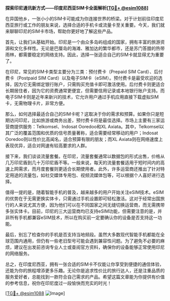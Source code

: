 **探索印尼通讯新方式——印度尼西亚SIM卡全面解析[[TG💪+ @esim1088](https://t.me/s/esim1088)]**

在异国他乡，一张小小的SIM卡可能成为你连接世界的桥梁。对于计划前往印度尼西亚旅行或工作的朋友来说，选择合适的手机卡或流量卡至关重要。今天，我们就来聊聊印尼的SIM卡市场，帮助你更好地了解这些产品。

首先，让我们从基础开始。印尼是一个由众多岛屿组成的国家，拥有丰富的旅游资源和文化多样性。无论是巴厘岛的海滩、雅加达的繁华都市，还是苏门答腊的热带雨林，都需要稳定的网络支持。因此，选择一张适合自己的SIM卡就显得尤为重要了。

在印尼，常见的SIM卡类型主要分为三类：预付费卡（Prepaid SIM Card）、后付费卡（Postpaid SIM Card）以及电子SIM卡（eSIM）。预付费卡是最受欢迎的选择，因为它无需绑定银行账户，只需购买充值卡即可激活使用。后付费卡则更适合长期居住者，因为它的资费通常更便宜，但需要信用记录或本地银行账户支持。而电子SIM卡则是近年来新兴的技术，它允许用户通过手机应用直接下载虚拟SIM卡，无需物理卡片，非常方便。

那么，如何选择最适合自己的SIM卡呢？这取决于你的需求和预算。如果你只是短期访问印尼，比如旅游或商务出差，预付费卡将是最佳选择。市场上主要有三家运营商提供服务：Telkomsel、Indosat Ooredoo和XL Axiata。其中，Telkomsel以其广泛的覆盖范围和优质的信号质量著称，适合需要经常移动的用户；Indosat Ooredoo则以性价比高闻名，适合预算有限的朋友；而XL Axiata则在网络速度上表现优异，适合对网速有较高要求的人群。

接下来，我们谈谈流量套餐。在印尼，流量套餐通常以数据包的形式出售，价格从几万印尼盾到几十万印尼盾不等。一般来说，每天的流量套餐适用于短时间内的高速上网需求，而月度套餐则更适合长期使用者。此外，许多运营商还推出了针对特定用途的流量包，如社交媒体专用包、视频流媒体包等，可以根据个人喜好进行选择。

值得一提的是，随着智能手机的普及，越来越多的用户开始关注eSIM技术。eSIM的优势在于无需更换实体卡，只需通过手机设置即可轻松激活。这对于经常出国旅行的人来说尤其方便，因为他们可以在不同国家之间无缝切换运营商，而无需携带多张实体卡。目前，印尼的三大运营商均已支持eSIM功能，但需要注意的是，并非所有手机都兼容eSIM技术，所以在购买前一定要确认你的设备是否支持这一功能。

最后，别忘了检查你的手机是否支持当地频段。虽然大多数现代智能手机都能在全球范围内通用，但仍有一些老旧型号可能会遇到兼容性问题。为了避免不必要的麻烦，建议在出发前咨询专业人士或查阅官方资料，确保你的设备能够正常使用印尼的网络服务。

总之，在印度尼西亚，拥有一张合适的SIM卡不仅能让你享受到便捷的通信体验，还能为你的旅程增添更多乐趣。无论你是追求性价比的旅行达人，还是注重品质的服务爱好者，总能找到一款符合自己需求的产品。希望这篇文章能为你提供有价值的参考信息，祝你在印尼度过一段愉快而充实的时光！

[[TG💪+ @esim1088](https://t.me/s/esim1088) ![Image](https://i.postimg.cc/4NQfJmqS/Snipaste-2025-05-13-00-14-12.png)]